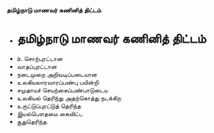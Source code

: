 **தமிழ்நாடு மாணவர் கணினித் திட்டம்**
- # தமிழ்நாடு மாணவர் கணினித் திட்டம்
- a. சொற்புரட்டான
- வாதப்புரட்டான
- நடைமுறை அறிவடிப்படையான
- உலகியலாரவாரப்பண்பு பயின்றி
- சமுதாயச் செயற்கைப்பண்பாடுடைய
- உலகியல் தெரிந்து அதற்கொத்து நடக்கிற
- உருட்டுப்புரட்டுத் தெரிந்த
- இயல்பௌதமை கைவிட்ட
- சூதுதெரிந்த.

